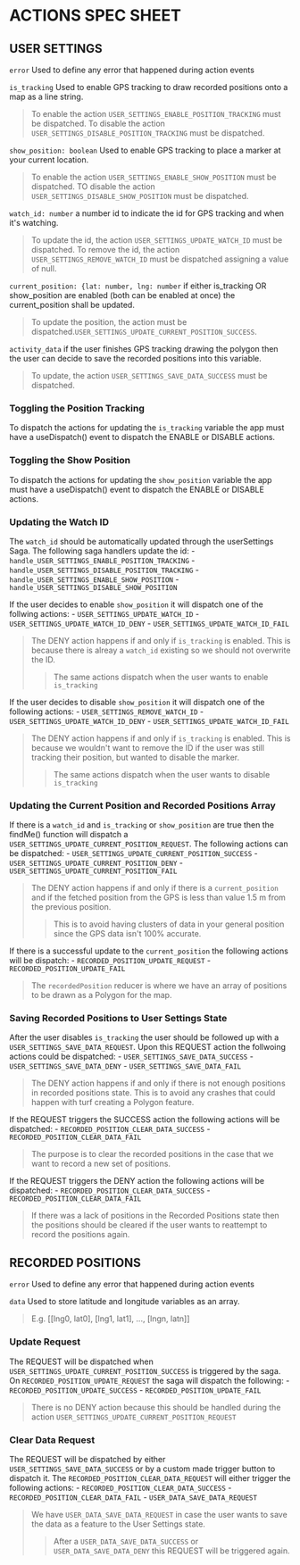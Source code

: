 # ACTIONS SPEC SHEET

## USER SETTINGS

`error` Used to define any error that happened during action events

`is_tracking` Used to enable GPS tracking to draw recorded positions
onto a map as a line string.
> To enable the action `USER_SETTINGS_ENABLE_POSITION_TRACKING` must
> be dispatched.
> To disable the action `USER_SETTINGS_DISABLE_POSITION_TRACKING` must
> be dispatched.

`show_position: boolean` Used to enable GPS tracking to place a marker
at your current location.
> To enable the action `USER_SETTINGS_ENABLE_SHOW_POSITION` must be
> dispatched.
> TO disable the action `USER_SETTINGS_DISABLE_SHOW_POSITION` must be
> dispatched.

`watch_id: number` a number id to indicate the id for GPS tracking
and when it's watching.
> To update the id, the action `USER_SETTINGS_UPDATE_WATCH_ID` must
> be dispatched.
> To remove the id, the action `USER_SETTINGS_REMOVE_WATCH_ID` must
> be dispatched assigning a value of null.

`current_position: {lat: number, lng: number` if either is_tracking
OR show_position are enabled (both can be enabled at once) the
current_position shall be updated.
> To update the position, the action
> must be dispatched.`USER_SETTINGS_UPDATE_CURRENT_POSITION_SUCCESS`.

`activity_data` if the user finishes GPS tracking drawing the
polygon then the user can decide to save the recorded positions
into this variable.
> To update, the action `USER_SETTINGS_SAVE_DATA_SUCCESS` must be
> dispatched.

### Toggling the Position Tracking

To dispatch the actions for updating the `is_tracking` variable the
app must have a useDispatch() event to dispatch the ENABLE or DISABLE
actions.

### Toggling the Show Position

To dispatch the actions for updating the `show_position` variable the
app must have a useDispatch() event to dispatch the ENABLE or DISABLE
actions.

### Updating the Watch ID

The `watch_id` should be automatically updated through the userSettings
Saga. The following saga handlers update the id:
    - `handle_USER_SETTINGS_ENABLE_POSITION_TRACKING`
    - `handle_USER_SETTINGS_DISABLE_POSITION_TRACKING`
    - `handle_USER_SETTINGS_ENABLE_SHOW_POSITION`
    - `handle_USER_SETTINGS_DISABLE_SHOW_POSITION`

If the user decides to enable `show_position` it will dispatch one of
the follwing actions:
    - `USER_SETTINGS_UPDATE_WATCH_ID`
    - `USER_SETTINGS_UPDATE_WATCH_ID_DENY`
    - `USER_SETTINGS_UPDATE_WATCH_ID_FAIL`

> The DENY action happens if and only if `is_tracking` is enabled. This
> is because there is alreay a `watch_id` existing so we should not
> overwrite the ID.
>> The same actions dispatch when the user wants to enable `is_tracking`

If the user decides to disable `show_position` it will dispatch one of
the following actions:
    - `USER_SETTINGS_REMOVE_WATCH_ID`
    - `USER_SETTINGS_UPDATE_WATCH_ID_DENY`
    - `USER_SETTINGS_UPDATE_WATCH_ID_FAIL`

> The DENY action happens if and only if `is_tracking` is enabled. This
> is because we wouldn't want to remove the ID if the user was still
> tracking their position, but wanted to disable the marker.
>> The same actions dispatch when the user wants to disable `is_tracking`

### Updating the Current Position and Recorded Positions Array

If there is a `watch_id` and `is_tracking` or `show_position` are true
then the findMe() function will dispatch a
`USER_SETTINGS_UPDATE_CURRENT_POSITION_REQUEST`. The following actions
can be dispatched:
    - `USER_SETTINGS_UPDATE_CURRENT_POSITION_SUCCESS`
    - `USER_SETTINGS_UPDATE_CURRENT_POSITION_DENY`
    - `USER_SETTINGS_UPDATE_CURRENT_POSITION_FAIL`

> The DENY action happens if and only if there is a `current_position`
> and if the fetched position from the GPS is less than value 1.5 m from
> the previous position.
>> This is to avoid having clusters of data in your general position
>> since the GPS data isn't 100% accurate.

If there is a successful update to the `current_position` the following
actions will be dispatch:
    - `RECORDED_POSITION_UPDATE_REQUEST`
    - `RECORDED_POSITION_UPDATE_FAIL`

> The `recordedPosition` reducer is where we have an array of positions
> to be drawn as a Polygon for the map.

### Saving Recorded Positions to User Settings State

After the user disables `is_tracking` the user should be followed up
with a `USER_SETTINGS_SAVE_DATA_REQUEST`. Upon this REQUEST action the
follwoing actions could be dispatched:
    - `USER_SETTINGS_SAVE_DATA_SUCCESS`
    - `USER_SETTINGS_SAVE_DATA_DENY`
    - `USER_SETTINGS_SAVE_DATA_FAIL`

> The DENY action happens if and only if there is not enough positions
> in recorded positions state. This is to avoid any crashes that could
> happen with turf creating a Polygon feature.

If the REQUEST triggers the SUCCESS action the following actions will
be dispatched:
    - `RECORDED_POSITION_CLEAR_DATA_SUCCESS`
    - `RECORDED_POSITION_CLEAR_DATA_FAIL`

> The purpose is to clear the recorded positions in the case that we
> want to record a new set of positions.

If the REQUEST triggers the DENY action the following actions will be
dispatched:
    - `RECORDED_POSITION_CLEAR_DATA_SUCCESS`
    - `RECORDED_POSITION_CLEAR_DATA_FAIL`

> If there was a lack of positions in the Recorded Positions state then
> the positions should be cleared if the user wants to reattempt to
> record the positions again.

## RECORDED POSITIONS

`error` Used to define any error that happened during action events

`data` Used to store latitude and longitude variables as an array.
> E.g. [[lng0, lat0], [lng1, lat1], ..., [lngn, latn]]

### Update Request

The REQUEST will be dispatched when
`USER_SETTINGS_UPDATE_CURRENT_POSITION_SUCCESS` is triggered by the saga.
On `RECORDED_POSITION_UPDATE_REQUEST` the saga will dispatch the
following:
    - `RECORDED_POSITION_UPDATE_SUCCESS`
    - `RECORDED_POSITION_UPDATE_FAIL`

> There is no DENY action because this should be handled during the
> action `USER_SETTINGS_UPDATE_CURRENT_POSITION_REQUEST`

### Clear Data Request

The REQUEST will be dispatched by either
`USER_SETTINGS_SAVE_DATA_SUCCESS` or by a custom made trigger button
to dispatch it. The `RECORDED_POSITION_CLEAR_DATA_REQUEST` will 
either trigger the following actions:
    - `RECORDED_POSITION_CLEAR_DATA_SUCCESS`
    - `RECORDED_POSITION_CLEAR_DATA_FAIL`
    - `USER_DATA_SAVE_DATA_REQUEST`

> We have `USER_DATA_SAVE_DATA_REQUEST` in case the user wants to
> save the data as a feature to the User Settings state.
>> After a `USER_DATA_SAVE_DATA_SUCCESS` or `USER_DATA_SAVE_DATA_DENY`
>> this REQUEST will be triggered again.